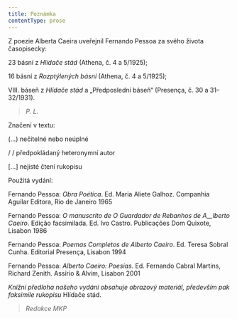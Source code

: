 ```yaml
---
title: Poznámka
contentType: prose
---
```


Z poezie Alberta Caeira uveřejnil Fernando Pessoa za svého života časopisecky:

23 básní z _Hlídače stád_ (Athena, č. 4 a 5/1925);

16 básní z _Rozptýlených básní_ (Athena, č. 4 a 5/1925);

VIII. báseň z _Hlídače stád_ a „Předposlední báseň“ (Presença, č. 30 a 31–32/1931).

> _P. L._

Značení v textu:

(…) nečitelné nebo neúplné

/ / předpokládaný heteronymní autor

\[…\] nejisté čtení rukopisu

Použitá vydání:

Fernando Pessoa: _Obra Poética_. Ed. Maria Aliete Galhoz. Companhia Aguilar Editora, Rio de Janeiro 1965

Fernando Pessoa: _O manuscrito de O Guardador de Rebanhos de A__lberto Caeiro_. Edição facsimilada. Ed. Ivo Castro. Publicações Dom Quixote, Lisabon 1986

Fernando Pessoa: _Poemas Completos de Alberto Caeiro_. Ed. Teresa Sobral Cunha. Editorial Presença, Lisabon 1994

Fernando Pessoa: _Alberto Caeiro: Poesias_. Ed. Fernando Cabral Martins, Richard Zenith. Assírio & Alvim, Lisabon 2001

_Knižní předloha našeho vydání obsahuje obrazový materiál, především pak faksimile rukopisu_ Hlídače stád.

> _Redakce MKP_

